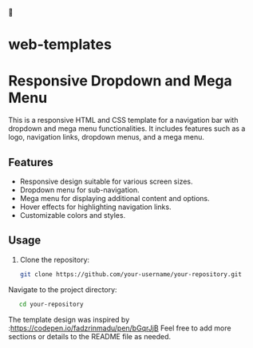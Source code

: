 :beginner:
# web-templates
# Responsive Dropdown and Mega Menu

This is a responsive HTML and CSS template for a navigation bar with dropdown and mega menu functionalities. It includes features such as a logo, navigation links, dropdown menus, and a mega menu.

## Features

- Responsive design suitable for various screen sizes.
- Dropdown menu for sub-navigation.
- Mega menu for displaying additional content and options.
- Hover effects for highlighting navigation links.
- Customizable colors and styles.

## Usage

1. Clone the repository:

   ```bash
   git clone https://github.com/your-username/your-repository.git


Navigate to the project directory:
```bash
   cd your-repository
```                      
   


The template design was inspired by :https://codepen.io/fadzrinmadu/pen/bGqrJjB
Feel free to add more sections or details to the README file as needed.
